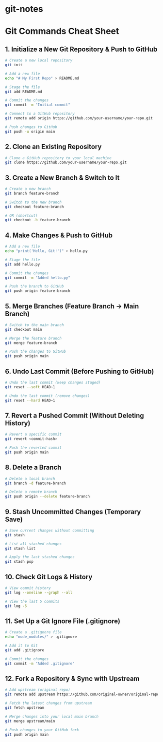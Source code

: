 # git-notes
# Git Commands Cheat Sheet

## 1. Initialize a New Git Repository & Push to GitHub
```bash
# Create a new local repository
git init  

# Add a new file
echo "# My First Repo" > README.md  

# Stage the file
git add README.md  

# Commit the changes
git commit -m "Initial commit"  

# Connect to a GitHub repository
git remote add origin https://github.com/your-username/your-repo.git  

# Push changes to GitHub
git push -u origin main  
```

## 2. Clone an Existing Repository
```bash
# Clone a GitHub repository to your local machine
git clone https://github.com/your-username/your-repo.git  
```

## 3. Create a New Branch & Switch to It
```bash
# Create a new branch
git branch feature-branch  

# Switch to the new branch
git checkout feature-branch  

# OR (shortcut)
git checkout -b feature-branch  
```

## 4. Make Changes & Push to GitHub
```bash
# Add a new file
echo "print('Hello, Git!')" > hello.py  

# Stage the file
git add hello.py  

# Commit the changes
git commit -m "Added hello.py"  

# Push the branch to GitHub
git push origin feature-branch  
```

## 5. Merge Branches (Feature Branch → Main Branch)
```bash
# Switch to the main branch
git checkout main  

# Merge the feature branch
git merge feature-branch  

# Push the changes to GitHub
git push origin main  
```

## 6. Undo Last Commit (Before Pushing to GitHub)
```bash
# Undo the last commit (keep changes staged)
git reset --soft HEAD~1  

# Undo the last commit (remove changes)
git reset --hard HEAD~1  
```

## 7. Revert a Pushed Commit (Without Deleting History)
```bash
# Revert a specific commit
git revert <commit-hash>  

# Push the reverted commit
git push origin main  
```

## 8. Delete a Branch
```bash
# Delete a local branch
git branch -d feature-branch  

# Delete a remote branch
git push origin --delete feature-branch  
```

## 9. Stash Uncommitted Changes (Temporary Save)
```bash
# Save current changes without committing
git stash  

# List all stashed changes
git stash list  

# Apply the last stashed changes
git stash pop  
```

## 10. Check Git Logs & History
```bash
# View commit history
git log --oneline --graph --all  

# View the last 5 commits
git log -5  
```

## 11. Set Up a Git Ignore File (.gitignore)
```bash
# Create a .gitignore file
echo "node_modules/" > .gitignore  

# Add it to Git
git add .gitignore  

# Commit the changes
git commit -m "Added .gitignore"  
```

## 12. Fork a Repository & Sync with Upstream
```bash
# Add upstream (original repo)
git remote add upstream https://github.com/original-owner/original-repo.git  

# Fetch the latest changes from upstream
git fetch upstream  

# Merge changes into your local main branch
git merge upstream/main  

# Push changes to your GitHub fork
git push origin main  
```

